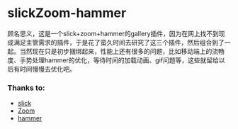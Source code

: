 # slickZoom-hammer

顾名思义，这是一个slick+zoom+hammer的gallery插件，因为在网上找不到现成满足主管需求的插件，于是花了蛮久时间去研究了这三个插件，然后组合到了一起。当然现在只是初步捆绑起来，性能上还有很多的问题，比如移动端上的流畅度、手势处理hammer的优化，等待时间的加载动画、gif问题等，这些就留给以后有时间慢慢去优化吧。

### Thanks to:
* [slick](https://github.com/kenwheeler/slick)
* [Zoom](https://github.com/gurde/ZOOM)
* [hammer](https://github.com/hammerjs/hammer.js/)